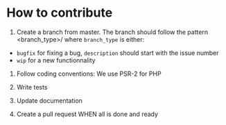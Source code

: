 # How to contribute

1. Create a branch from master. The branch should follow the pattern <branch_type>/<description> where `branch_type` is either:

- `bugfix` for fixing a bug, `description` should start with the issue number
- `wip` for a new functionnality

1. Follow coding conventions:
  We use PSR-2 for PHP

1. Write tests

1. Update documentation

1. Create a pull request WHEN all is done and ready